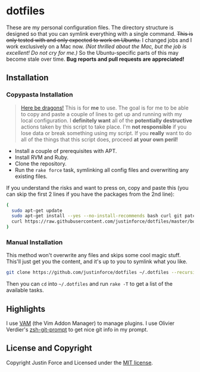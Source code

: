 dotfiles
========

These are my personal configuration files. The directory structure is designed
so that you can symlink everything with a single command. ~~This is only tested
with and only expected to work on Ubuntu.~~ I changed jobs and I work
exclusively on a Mac now. _(Not thrilled about the Mac, but the job is
excellent!  Do not cry for me.)_ So the Ubuntu-specific parts of this may
become stale over time. **Bug reports and pull requests are appreciated!**

Installation
------------

### Copypasta Installation ###

> [Here be dragons!][] This is for **me** to use. The goal is for me to be able
> to copy and paste a couple of lines to get up and running with my local
> configuration. I **definitely want** all of the **potentially destructive**
> actions taken by this script to take place. I'm **not responsible** if you
> lose data or break something using my script. If you **really** want to do all
> of the things that this script does, proceed **at your own peril!**

* Install a couple of prerequisites with APT.
* Install RVM and Ruby.
* Clone the repository.
* Run the `rake force` task, symlinking all config files and overwriting any
  existing files.

If you understand the risks and want to press on, copy and paste this (you can
skip the first 2 lines if you have the packages from the 2nd line):

```sh
(
  sudo apt-get update
  sudo apt-get install --yes --no-install-recommends bash curl git patch bzip2
  curl https://raw.githubusercontent.com/justinforce/dotfiles/master/bootstrap | bash
)
```

### Manual Installation ###

This method won't overwrite any files and skips some cool magic stuff. This'll
just get you the content, and it's up to you to symlink what you like.

```sh
git clone https://github.com/justinforce/dotfiles ~/.dotfiles --recursive
```

Then you can `cd` into `~/.dotfiles` and run `rake -T` to get a list of the
available tasks.

Highlights
----------

I use [VAM][] (the Vim Addon Manager) to manage plugins. I use Olivier Verdier's
[zsh-git-prompt][] to get nice git info in my prompt.

License and Copyright
---------------------

Copyright Justin Force and Licensed under the [MIT license][].

[Here be dragons!]: http://en.wikipedia.org/wiki/Here_be_dragons
[MIT license]: http://www.opensource.org/licenses/MIT
[VAM]: https://github.com/MarcWeber/vim-addon-manager
[zsh-git-prompt]: https://github.com/olivierverdier/zsh-git-prompt
